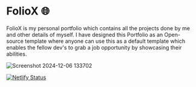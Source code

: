 # FolioX 🌐
FolioX is my personal portfolio which contains all the projects done by me and other details of myself. I have designed this Portfolio as an Open-source template where anyone can use this as a default template which enables the fellow dev's to grab a job opportunity by showcasing their abilities. 

![Screenshot 2024-12-06 133702](https://github.com/user-attachments/assets/b92d927e-2a85-45fd-957d-cffe24727dc4)

[![Netlify Status](https://api.netlify.com/api/v1/badges/cff2eb66-74e2-48a5-97f5-3d214d60fa6d/deploy-status)](https://app.netlify.com/sites/folio-x/deploys)
